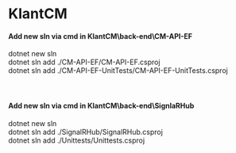 # KlantCM
#### Add new sln via cmd in KlantCM\back-end\CM-API-EF
  dotnet new sln<br />
  dotnet sln add ./CM-API-EF/CM-API-EF.csproj<br />
  dotnet sln add ./CM-API-EF-UnitTests/CM-API-EF-UnitTests.csproj<br />
  <br /><br/>
  #### Add new sln via cmd in KlantCM\back-end\SignlaRHub
  dotnet new sln<br />
  dotnet sln add ./SignalRHub/SignalRHub.csproj<br />
  dotnet sln add ./Unittests/Unittests.csproj<br />
